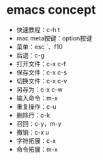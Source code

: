 # emacs concept

- 快速教程：c-h t
- mac meta按键：option按键
- 菜单：esc `、f10
- 后退：c-g
- 打开文件：c-x c-f
- 保存文件：c-x c-s
- 切换文件：c-x c-v
- 另存为：c-x c-w
- 输入命令：m-x
- 重复操作：c-u
- 删除行：c-k
- 召回：c-y，m-y
- 撤销：c-x u
- 字符拓展：c-x
- 命令拓展：m-x